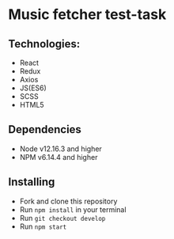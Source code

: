 # Music fetcher test-task

## Technologies:
* React
* Redux
* Axios
* JS(ES6)
* SCSS
* HTML5


## Dependencies
* Node v12.16.3 and higher
* NPM v6.14.4 and higher


## Installing
* Fork and clone this repository
* Run `npm install` in your terminal
* Run `git checkout develop`
* Run `npm start`
